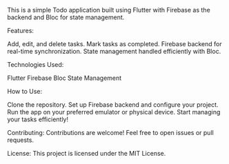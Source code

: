 This is a simple Todo application built using Flutter with Firebase as the backend and Bloc for state management.

Features:

Add, edit, and delete tasks.
Mark tasks as completed.
Firebase backend for real-time synchronization.
State management handled efficiently with Bloc.

Technologies Used:

Flutter
Firebase
Bloc State Management

How to Use:

Clone the repository.
Set up Firebase backend and configure your project.
Run the app on your preferred emulator or physical device.
Start managing your tasks efficiently!

Contributing:
Contributions are welcome! Feel free to open issues or pull requests.

License:
This project is licensed under the MIT License.

